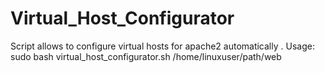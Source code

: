 # Virtual_Host_Configurator
Script allows to configure virtual hosts for apache2 automatically .
Usage: sudo bash virtual_host_configurator.sh /home/linuxuser/path/web